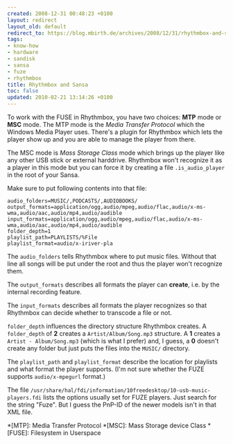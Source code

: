 ```yaml
---
created: 2008-12-31 00:48:23 +0100
layout: redirect
layout_old: default
redirect_to: https://blog.mbirth.de/archives/2008/12/31/rhythmbox-and-sansa.html
tags:
- know-how
- hardware
- sandisk
- sansa
- fuze
- rhythmbox
title: Rhythmbox and Sansa
toc: false
updated: 2010-02-21 13:14:26 +0100
---
```


To work with the FUSE in Rhythmbox, you have two choices: **MTP** mode or **MSC** mode. The MTP mode is the *Media Transfer Protocol* which the
Windows Media Player uses. There's a plugin for Rhythmbox which lets the player show up and you are able to manage the player from there.

The MSC mode is *Mass Storage Class* mode which brings up the player like any other USB stick or external harddrive. Rhythmbox won't
recognize it as a player in this mode but you can force it by creating a file `.is_audio_player` in the root of your Sansa.

Make sure to put following contents into that file:

~~~
audio_folders=MUSIC/,PODCASTS/,AUDIOBOOKS/
output_formats=application/ogg,audio/mpeg,audio/flac,audio/x-ms-wma,audio/aac,audio/mp4,audio/audible
input_formats=application/ogg,audio/mpeg,audio/flac,audio/x-ms-wma,audio/aac,audio/mp4,audio/audible
folder_depth=1
playlist_path=PLAYLISTS/%File
playlist_format=audio/x-iriver-pla
~~~

The `audio_folders` tells Rhythmbox where to put music files. Without that line all songs will be put under the root and thus the player won't recognize them.

The `output_formats` describes all formats the player can **create**, i.e. by the internal recording feature.

The `input_formats` describes all formats the player recognizes so that Rhythmbox can decide whether to transcode a file or not.

`folder_depth` influences the directory structure Rhythmbox creates. A `folder_depth` of **2** creates a `Artist/Album/Song.mp3` structure. A **1** creates a `Artist - Album/Song.mp3` (which is what I prefer) and, I guess, a **0** doesn't create any folder but just puts the files into the `MUSIC/` directory.

The `playlist_path` and `playlist_format` describe the location for playlists and what format the player supports. (I'm not sure whether the FUZE supports `audio/x-mpegurl` format.)


The file `/usr/share/hal/fdi/information/10freedesktop/10-usb-music-players.fdi` lists the options usually set for FUZE players. Just search for the string "Fuze". But I guess the PnP-ID of the newer models isn't in that XML file.

*[MTP]: Media Transfer Protocol
*[MSC]: Mass Storage device Class
*[FUSE]: Filesystem in Userspace